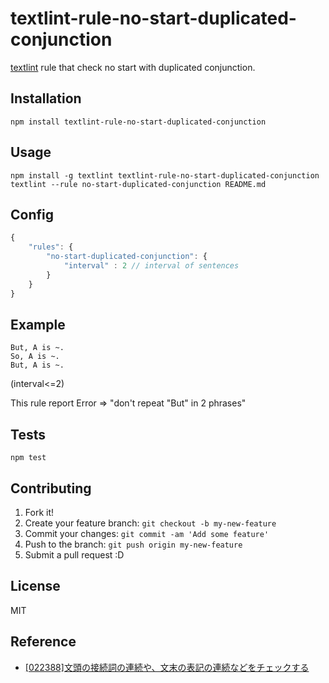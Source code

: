 # textlint-rule-no-start-duplicated-conjunction

[textlint](https://github.com/azu/textlint "textlint") rule that check no start with duplicated conjunction.

## Installation

    npm install textlint-rule-no-start-duplicated-conjunction

## Usage

    npm install -g textlint textlint-rule-no-start-duplicated-conjunction
    textlint --rule no-start-duplicated-conjunction README.md
    
## Config

```js
{
    "rules": {
        "no-start-duplicated-conjunction": {
            "interval" : 2 // interval of sentences
        }
    }
}
```

## Example

```
But, A is ~.
So, A is ~.
But, A is ~.
```
(interval<=2)

This rule report Error => "don't repeat "But" in 2 phrases"


## Tests

    npm test

## Contributing

1. Fork it!
2. Create your feature branch: `git checkout -b my-new-feature`
3. Commit your changes: `git commit -am 'Add some feature'`
4. Push to the branch: `git push origin my-new-feature`
5. Submit a pull request :D

## License

MIT
## Reference

- [[022388]文頭の接続詞の連続や、文末の表記の連続などをチェックする](http://support.justsystems.com/faq/1032/app/servlet/qadoc?QID=022388 "[022388]文頭の接続詞の連続や、文末の表記の連続などをチェックする")